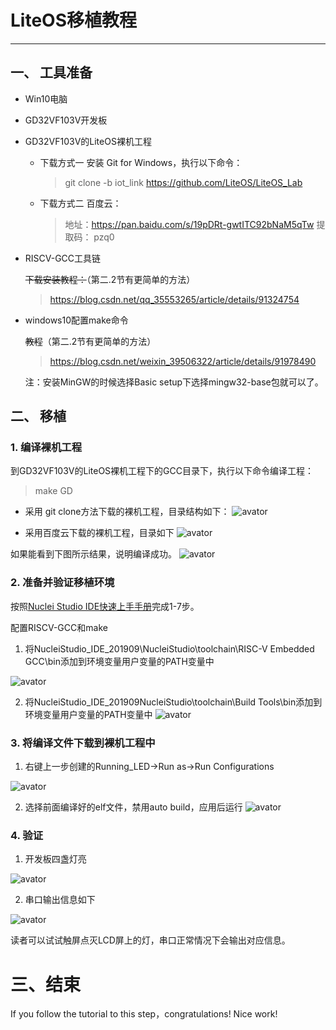 # LiteOS移植教程
----

## 一、 工具准备

- Win10电脑 

- GD32VF103V开发板

- GD32VF103V的LiteOS裸机工程
  - 下载方式一
    安装 Git for Windows，执行以下命令：
    > git clone -b iot_link https://github.com/LiteOS/LiteOS_Lab
  - 下载方式二
    百度云：
    > 地址：https://pan.baidu.com/s/19pDRt-gwtITC92bNaM5qTw
    > 提取码： pzq0

- RISCV-GCC工具链

  ~~下载安装教程：~~（第二.2节有更简单的方法）
  > https://blog.csdn.net/qq_35553265/article/details/91324754


- windows10配置make命令

  ~~教程~~（第二.2节有更简单的方法）
  > https://blog.csdn.net/weixin_39506322/article/details/91978490

  注：安装MinGW的时候选择Basic setup下选择mingw32-base包就可以了。
  

## 二、 移植

### 1. 编译裸机工程
到GD32VF103V的LiteOS裸机工程下的GCC目录下，执行以下命令编译工程：
> make GD

- 采用 git clone方法下载的裸机工程，目录结构如下：
![avator](https://github.com/VincentLee-EN/img/blob/master/make.png)

- 采用百度云下载的裸机工程，目录如下
![avator](https://github.com/VincentLee-EN/img/blob/master/make2.png)

如果能看到下图所示结果，说明编译成功。
![avator](https://github.com/VincentLee-EN/img/blob/master/make_result.png)

### 2. 准备并验证移植环境

按照[Nuclei Studio IDE快速上手手册](https://riscv-mcu.github.io/Webpages/IDE_QuickStart/#8b-3)完成1-7步。

配置RISCV-GCC和make
1. 将NucleiStudio_IDE_201909\NucleiStudio\toolchain\RISC-V Embedded GCC\bin添加到环境变量用户变量的PATH变量中

![avator](https://github.com/VincentLee-EN/img/blob/master/run_config.png)

2. 将NucleiStudio_IDE_201909NucleiStudio\toolchain\Build Tools\bin添加到环境变量用户变量的PATH变量中
![avator](https://github.com/VincentLee-EN/img/blob/master/make_include.png)

### 3. 将编译文件下载到裸机工程中
1. 右键上一步创建的Running_LED->Run as->Run Configurations

![avator](https://github.com/VincentLee-EN/img/blob/master/run_config.png)

2. 选择前面编译好的elf文件，禁用auto build，应用后运行
![avator](https://github.com/VincentLee-EN/img/blob/master/download2GD.png)

### 4. 验证
1. 开发板四盏灯亮

![avator](https://github.com/VincentLee-EN/img/blob/master/light_on.jpg)

2. 串口输出信息如下

![avator](https://github.com/VincentLee-EN/img/blob/master/output_1.png)

读者可以试试触屏点灭LCD屏上的灯，串口正常情况下会输出对应信息。

# 三、结束
If you follow the tutorial to this step，congratulations! Nice work!
